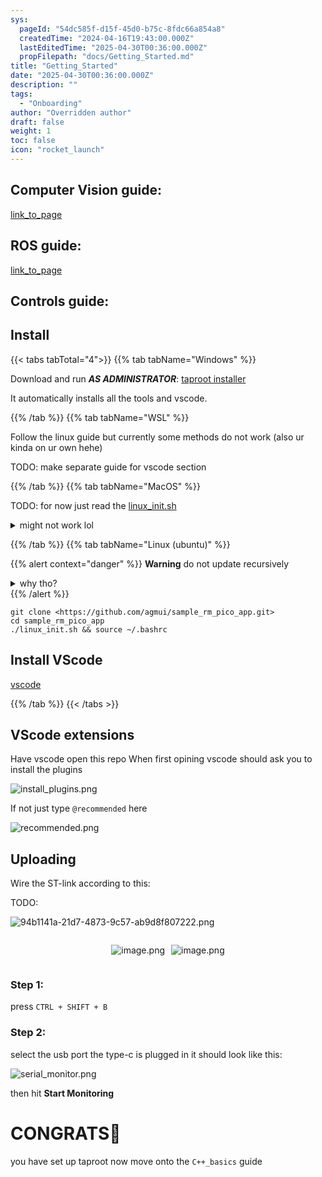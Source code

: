 ```yaml
---
sys:
  pageId: "54dc585f-d15f-45d0-b75c-8fdc66a854a8"
  createdTime: "2024-04-16T19:43:00.000Z"
  lastEditedTime: "2025-04-30T00:36:00.000Z"
  propFilepath: "docs/Getting_Started.md"
title: "Getting_Started"
date: "2025-04-30T00:36:00.000Z"
description: ""
tags:
  - "Onboarding"
author: "Overridden author"
draft: false
weight: 1
toc: false
icon: "rocket_launch"
---
```


## Computer Vision guide:

[link_to_page](86d45bc0-388b-4d26-8848-44f255f73d0e)

## ROS guide:

[link_to_page](3c76c1de-ec8f-46d6-8b0a-294005edc2d5)

## Controls guide:

## Install

{{< tabs tabTotal="4">}}
{{% tab tabName="Windows" %}}

Download and run _**AS ADMINISTRATOR**_: [taproot installer](https://github.com/Thornbots/TeachingFreshies/releases/tag/1.0)

It automatically installs all the tools and vscode.

{{% /tab %}}
{{% tab tabName="WSL" %}}

Follow the linux guide but currently some methods do not work (also ur kinda on ur own hehe)

TODO: make separate guide for vscode section

{{% /tab %}}
{{% tab tabName="MacOS" %}}

TODO: for now just read the [linux_init.sh](https://github.com/agmui/sample_rm_pico_app/blob/main/linux_init.sh)

<details>
<summary>might not work lol</summary>

`brew install libusb pkg-config`

Next install: [vscode](https://code.visualstudio.com/Download)

</details>

{{% /tab %}}
{{% tab tabName="Linux (ubuntu)" %}}

{{% alert context="danger" %}}
**Warning** do not update recursively
<details>
<summary>why tho?</summary>
There are some submodules that may go on for a while (like tinyusb) and I highly
recommend you don't need to get them.
If you want to see what submodules I update just look in `linux_init.sh`
</details>
{{% /alert %}}

```shell
git clone <https://github.com/agmui/sample_rm_pico_app.git>
cd sample_rm_pico_app
./linux_init.sh && source ~/.bashrc
```

## Install VScode

[vscode](https://code.visualstudio.com/Download)

{{% /tab %}}
{{< /tabs >}}

## VScode extensions

Have vscode open this repo
When first opining vscode should ask you to install the plugins

![install_plugins.png](https://prod-files-secure.s3.us-west-2.amazonaws.com/d518164a-d88e-44d1-a4ee-3adb3bd8bce0/89bd30f0-1825-4e77-867b-0a41ce370880/install_plugins.png?X-Amz-Algorithm=AWS4-HMAC-SHA256&X-Amz-Content-Sha256=UNSIGNED-PAYLOAD&X-Amz-Credential=ASIAZI2LB466665VLBGG%2F20250706%2Fus-west-2%2Fs3%2Faws4_request&X-Amz-Date=20250706T220803Z&X-Amz-Expires=3600&X-Amz-Security-Token=IQoJb3JpZ2luX2VjEF4aCXVzLXdlc3QtMiJHMEUCIAoAjUqlW4AjczlcdFEepX7wz7fEC3xCErF35%2B15wV1TAiEA23EVepo4RS6h4VJ4utMMHM1pilIIDoEUkyTOeCzio2Mq%2FwMIZxAAGgw2Mzc0MjMxODM4MDUiDGCvyEZPrHqidWxF9CrcA8fZfLDQ%2Fq3hnyZO9B8unT%2FpCDbfusSbfXYTNEZQUHxd0Sqc6QcqDNdI%2BeY51mq7yQ73eh0E7E05Vx0lSJrZmdmlvFusEVik1lTeh%2FWX2ocpDmV0Dsxi7HyZRSs8uKycmFZFIB32h03x5%2BXb9DnJwfJwnuA3XoEqIScNFUNEBrqAMf90SJvXnjarYMAv5FlPW%2FOcewbMAcqBxwYyNeq8eVDR1jMpt3hjt%2Fj9uS95W3gecvQqoGGBqs6Tcvg5Wud35FosyxD%2BH68wxOUoDA2uUk6TELKXcTcfgCznyK9QRWUKwvmG6cOahXf22Msje0BCWtQ8aLZZZJcjqo9Yt%2FR2OhsXZ5sHREaIgtbebe8qFYAXHEZcPFMZTIFacZI%2BM1UCOYeqTR%2BHKR7mwnJWPFVOhsq9BeHg6FTx6Che1KZDJBOcKuk8wggV0Zn8PjpLl8YqKsh1lLs7ytmSmKG%2F%2BU3i0hne0o8GZbge%2FUNpC%2Bs%2B%2BA8eNk6aZMEEqSPHp5o46HjTk8vXgIDj%2BgbUPTVbeh48fuDl15RJhl9sFHxDs79215v8GjFofkqCEG5Lx%2BD3k%2Fy7LnN4PheWG6biG9bsB91pv9IHDkSettoFWQw%2BLY4hQS%2FbB%2Be%2FnSqJlbYLfzjNML7Vq8MGOqUBmjc8tq%2FgpRzx8RVxiO5q5QmhFu4P%2B5uR4yUUUk31ijuHFjdSo3wD4QCVPa3FcB23Cc5aWbYrSpffdi0olPQXx41%2BewV%2B7hsDpZbAiuP0bi4MCZy9lWURUFnNquv3BJmtpAIR1ZR3xba%2BzveO4IIBoff6I6MJEQknUDvGpDzVAVjppAMduMik%2BseJWUt6ioKVbdlkyKjNWoBAqaK%2FjhEuus0q4bO3&X-Amz-Signature=62c811b6c4c65c18bc1bd03ef7682b70c579a40ddac30f741796c4566d780fa2&X-Amz-SignedHeaders=host&x-amz-checksum-mode=ENABLED&x-id=GetObject)

If not just type `@recommended` here  

![recommended.png](https://prod-files-secure.s3.us-west-2.amazonaws.com/d518164a-d88e-44d1-a4ee-3adb3bd8bce0/61e661e9-5d85-4dfc-be0d-8d2097a5e793/recommended.png?X-Amz-Algorithm=AWS4-HMAC-SHA256&X-Amz-Content-Sha256=UNSIGNED-PAYLOAD&X-Amz-Credential=ASIAZI2LB466665VLBGG%2F20250706%2Fus-west-2%2Fs3%2Faws4_request&X-Amz-Date=20250706T220803Z&X-Amz-Expires=3600&X-Amz-Security-Token=IQoJb3JpZ2luX2VjEF4aCXVzLXdlc3QtMiJHMEUCIAoAjUqlW4AjczlcdFEepX7wz7fEC3xCErF35%2B15wV1TAiEA23EVepo4RS6h4VJ4utMMHM1pilIIDoEUkyTOeCzio2Mq%2FwMIZxAAGgw2Mzc0MjMxODM4MDUiDGCvyEZPrHqidWxF9CrcA8fZfLDQ%2Fq3hnyZO9B8unT%2FpCDbfusSbfXYTNEZQUHxd0Sqc6QcqDNdI%2BeY51mq7yQ73eh0E7E05Vx0lSJrZmdmlvFusEVik1lTeh%2FWX2ocpDmV0Dsxi7HyZRSs8uKycmFZFIB32h03x5%2BXb9DnJwfJwnuA3XoEqIScNFUNEBrqAMf90SJvXnjarYMAv5FlPW%2FOcewbMAcqBxwYyNeq8eVDR1jMpt3hjt%2Fj9uS95W3gecvQqoGGBqs6Tcvg5Wud35FosyxD%2BH68wxOUoDA2uUk6TELKXcTcfgCznyK9QRWUKwvmG6cOahXf22Msje0BCWtQ8aLZZZJcjqo9Yt%2FR2OhsXZ5sHREaIgtbebe8qFYAXHEZcPFMZTIFacZI%2BM1UCOYeqTR%2BHKR7mwnJWPFVOhsq9BeHg6FTx6Che1KZDJBOcKuk8wggV0Zn8PjpLl8YqKsh1lLs7ytmSmKG%2F%2BU3i0hne0o8GZbge%2FUNpC%2Bs%2B%2BA8eNk6aZMEEqSPHp5o46HjTk8vXgIDj%2BgbUPTVbeh48fuDl15RJhl9sFHxDs79215v8GjFofkqCEG5Lx%2BD3k%2Fy7LnN4PheWG6biG9bsB91pv9IHDkSettoFWQw%2BLY4hQS%2FbB%2Be%2FnSqJlbYLfzjNML7Vq8MGOqUBmjc8tq%2FgpRzx8RVxiO5q5QmhFu4P%2B5uR4yUUUk31ijuHFjdSo3wD4QCVPa3FcB23Cc5aWbYrSpffdi0olPQXx41%2BewV%2B7hsDpZbAiuP0bi4MCZy9lWURUFnNquv3BJmtpAIR1ZR3xba%2BzveO4IIBoff6I6MJEQknUDvGpDzVAVjppAMduMik%2BseJWUt6ioKVbdlkyKjNWoBAqaK%2FjhEuus0q4bO3&X-Amz-Signature=16cbba4b2ea03d9a735ab4040e81d938979eb2d026aa2cdb250e3dcec20c2e30&X-Amz-SignedHeaders=host&x-amz-checksum-mode=ENABLED&x-id=GetObject)

## Uploading

Wire the ST-link according to this:

TODO:

![94b1141a-21d7-4873-9c57-ab9d8f807222.png](https://prod-files-secure.s3.us-west-2.amazonaws.com/d518164a-d88e-44d1-a4ee-3adb3bd8bce0/e5fad17d-ab82-4300-9f4c-505ab4b1202c/94b1141a-21d7-4873-9c57-ab9d8f807222.png?X-Amz-Algorithm=AWS4-HMAC-SHA256&X-Amz-Content-Sha256=UNSIGNED-PAYLOAD&X-Amz-Credential=ASIAZI2LB466665VLBGG%2F20250706%2Fus-west-2%2Fs3%2Faws4_request&X-Amz-Date=20250706T220803Z&X-Amz-Expires=3600&X-Amz-Security-Token=IQoJb3JpZ2luX2VjEF4aCXVzLXdlc3QtMiJHMEUCIAoAjUqlW4AjczlcdFEepX7wz7fEC3xCErF35%2B15wV1TAiEA23EVepo4RS6h4VJ4utMMHM1pilIIDoEUkyTOeCzio2Mq%2FwMIZxAAGgw2Mzc0MjMxODM4MDUiDGCvyEZPrHqidWxF9CrcA8fZfLDQ%2Fq3hnyZO9B8unT%2FpCDbfusSbfXYTNEZQUHxd0Sqc6QcqDNdI%2BeY51mq7yQ73eh0E7E05Vx0lSJrZmdmlvFusEVik1lTeh%2FWX2ocpDmV0Dsxi7HyZRSs8uKycmFZFIB32h03x5%2BXb9DnJwfJwnuA3XoEqIScNFUNEBrqAMf90SJvXnjarYMAv5FlPW%2FOcewbMAcqBxwYyNeq8eVDR1jMpt3hjt%2Fj9uS95W3gecvQqoGGBqs6Tcvg5Wud35FosyxD%2BH68wxOUoDA2uUk6TELKXcTcfgCznyK9QRWUKwvmG6cOahXf22Msje0BCWtQ8aLZZZJcjqo9Yt%2FR2OhsXZ5sHREaIgtbebe8qFYAXHEZcPFMZTIFacZI%2BM1UCOYeqTR%2BHKR7mwnJWPFVOhsq9BeHg6FTx6Che1KZDJBOcKuk8wggV0Zn8PjpLl8YqKsh1lLs7ytmSmKG%2F%2BU3i0hne0o8GZbge%2FUNpC%2Bs%2B%2BA8eNk6aZMEEqSPHp5o46HjTk8vXgIDj%2BgbUPTVbeh48fuDl15RJhl9sFHxDs79215v8GjFofkqCEG5Lx%2BD3k%2Fy7LnN4PheWG6biG9bsB91pv9IHDkSettoFWQw%2BLY4hQS%2FbB%2Be%2FnSqJlbYLfzjNML7Vq8MGOqUBmjc8tq%2FgpRzx8RVxiO5q5QmhFu4P%2B5uR4yUUUk31ijuHFjdSo3wD4QCVPa3FcB23Cc5aWbYrSpffdi0olPQXx41%2BewV%2B7hsDpZbAiuP0bi4MCZy9lWURUFnNquv3BJmtpAIR1ZR3xba%2BzveO4IIBoff6I6MJEQknUDvGpDzVAVjppAMduMik%2BseJWUt6ioKVbdlkyKjNWoBAqaK%2FjhEuus0q4bO3&X-Amz-Signature=be197f966e70f00120b04b6bc7349d3429226247b6c16d2e4c2050a071a3d900&X-Amz-SignedHeaders=host&x-amz-checksum-mode=ENABLED&x-id=GetObject)

<div style="display: flex;flex-direction: row; column-gap:10px; max-width: 630px;justify-content: center;">
<div>

![image.png](https://prod-files-secure.s3.us-west-2.amazonaws.com/d518164a-d88e-44d1-a4ee-3adb3bd8bce0/210ecb78-1116-4d7b-b9b7-2292f66fa2c2/image.png?X-Amz-Algorithm=AWS4-HMAC-SHA256&X-Amz-Content-Sha256=UNSIGNED-PAYLOAD&X-Amz-Credential=ASIAZI2LB4667ZUZVWPU%2F20250706%2Fus-west-2%2Fs3%2Faws4_request&X-Amz-Date=20250706T220804Z&X-Amz-Expires=3600&X-Amz-Security-Token=IQoJb3JpZ2luX2VjEFoaCXVzLXdlc3QtMiJHMEUCIQDl3mDVFV1Y%2FF4QwagpfQ9cAnu82UnkjFthi2P%2F%2BLpI1gIgEZkZlgR5PzTNfW9JHLuptKOIycvNP%2BMnej4DJUPPNgMq%2FwMIYxAAGgw2Mzc0MjMxODM4MDUiDEIafKVdkKdDFJIopCrcAxqm17lqT4cEIMbA5BDnxDVUIPYZK0k59CeVf%2BHFwY3kIEBgwV7ehUIZrzfOi4ZTyFMlvuIAM763yEUyRI1Is9vNKwft31SK0QOtwe%2BEGFD%2BAmAOvK%2B4DDC9PFaglb57lVXeisxQRipgtuq9C%2F1SZIRBizFy9eoCqQ%2FBhxxErrA7szHjYcq7fyRiPWCRHAv7heoi599Z9dZ1ewvheC5uw2FxkOyeTS%2BEl207%2BS55b3Vwn8HciEp3IylaxWCBPmObPB%2FaFVbhOxdyViEgloV0bcpqJElymYu7GEaXY%2BVeCLsDcA4y%2Fbb85MN5KMhJ%2BcS9EQ3mDih%2B5Cs5tsoxXQC79ZnNhwBB%2BJplqtryuu9M%2BEfbsgq3Yqh2vdPknUqWrr312%2BxBd6mMB5hCNU4xVd03zcjPwSI4u%2BUhfQLUP5m0%2BLpcV3jN3YXh%2F1qDNhFVrZWf%2B%2BuUH5OXw%2ByhJcCt42GhfA%2FIFh6FxBVrPrFc4zrK9HSPwonxS0wgXkPJWqr7qaguVWh6E4bVS5JXYHyEzWIYl9nEo%2FD8%2Fw%2F0%2BQ7hnEUqCL7eEoX0UP5aFO4I4Vf8jyI5A%2FMmVnkejMqMBk03kWrR%2FomF549WHD8AZ0Q%2FSw%2B9r16vuMu6%2BO%2FD3bzufVn5MP%2FxqsMGOqUBY3wvZaAaZcvDemCCZE5xqvHakLBIUx%2Fm2kBOXjkVzBK2PO1ZIlhYaP72qXfjZ6b%2BSHI7ldfyV6Dr9VxtcycI3vB3xa4VjvKk8cMh10jC9XZ%2FIFGCf%2B8Ji8EM47ohkCRiCg%2FQ9iJJnrw%2FVZ2J4Ac1MKNgSTomjxNuLLHnrIKT67AXZeP8yvmp2bGtUu8OhMb2dTh1Pd8qOAbz%2Bvl6FzPrMR8OXDmx&X-Amz-Signature=019db7254286fbd9924a914870355111b07dcff2787868fcb64c441f67a096cc&X-Amz-SignedHeaders=host&x-amz-checksum-mode=ENABLED&x-id=GetObject)

</div>
<div>

![image.png](https://prod-files-secure.s3.us-west-2.amazonaws.com/d518164a-d88e-44d1-a4ee-3adb3bd8bce0/33a0fd0f-8ca6-4a86-8e09-26e95ded1fff/image.png?X-Amz-Algorithm=AWS4-HMAC-SHA256&X-Amz-Content-Sha256=UNSIGNED-PAYLOAD&X-Amz-Credential=ASIAZI2LB46657SYNCFV%2F20250706%2Fus-west-2%2Fs3%2Faws4_request&X-Amz-Date=20250706T220805Z&X-Amz-Expires=3600&X-Amz-Security-Token=IQoJb3JpZ2luX2VjEFoaCXVzLXdlc3QtMiJHMEUCIQDVtcCVmL4vlnuHtmUP5CKREJbHpdJ%2FxB9k5XFC%2BN%2Bh2AIgVRBGwxJndZpR76BQhsLoWx2GVSlFUG7i0zHDdzEksXQq%2FwMIYxAAGgw2Mzc0MjMxODM4MDUiDGX%2Fu%2FeYE3vWBHyQLSrcA9S2wFeOvkD8jFWrQPcv%2BtMfF18qR6T%2BsO92JVGpLqgsbLTUm0lcNJHWrZ2qWVU18HGpkmnuJ0b7VbEp6UKevX3iTvaOHU51wXiV4iJCXn8wr0YF4eDd8GOXqdaYhi2RwIBQarYLQiqUWbDz3uT%2BhsCcTl3X5rEEesUQrR99%2FqxOyL%2FAOhNSEKrCsVoI50M7bHTuKwY6UU5FLBwRSFmYx1M4mbFBN0NoRnntkwLQhbs9o%2Fp0n2sxi39QBj93T0fo%2FrUg7ZKs0IGVjfeOQO%2Bwu0tUsvNEaRs11y5DI1xip7QyVF0JtcYjyKvrvPhir1Y%2BCUZSRliMKe6kJKygUeCaMbQ8IjhpWBL5QLfdPT4qLUJ0tImmpEEaAmNZeEIb13AyBoHnrM8Gl3asOG%2BaYyomjQoWACoC0kzMPAL33GjkVRK2E5c1SzJRXtGp62Z4Wc8YcxSxK1U74gdwkWWDrObzDO6sCzo9DL67pkZB2EJYb0w0yDz3UisUsJwG0xllAZ6TprenTU7ADzHVBideA8v7%2BKxgj3q9cyh6H4lhTjeS4j%2FMU9bsFQvQa5JK%2F4B7bqE72mP0nI1AKmsEQDPWmAz0uWF%2FT%2Bp9WEf9cZRywnSp4jUfvlthKx8IrUsU4Z2yMLrwqsMGOqUBsZnxoiGdy0UIhDjKGMBBxzP0DC4g%2FG%2F9ocWvOcxQYtwSbevraMIe%2Bt9vi%2Ftn2GE%2FMLW1gM5%2Biz%2F1Zb1ErlNCA%2FLSuxs1DncferwsQVhyT0j5h0%2BZhfl0RnDDbYxLW9Kd3yaB1vysvBuktnXU29qxYCeNl4IgGNwPvGGIOG3b9WIR%2Fb%2FeIeWd%2Bwz%2B5Q%2F%2BQkSXA7%2F4bVKB3IyY3uVpqEPu5K8iFELV&X-Amz-Signature=871b72d5e651838f8e6c02e0877340b8f0a9d6797db556c38e8c7b8d392fcf20&X-Amz-SignedHeaders=host&x-amz-checksum-mode=ENABLED&x-id=GetObject)

</div>
</div>

### Step 1:

press `CTRL + SHIFT + B`

### Step 2:

select the usb port the type-c is plugged in it should look like this:

![serial_monitor.png](https://prod-files-secure.s3.us-west-2.amazonaws.com/d518164a-d88e-44d1-a4ee-3adb3bd8bce0/f03f4774-05d4-4393-b6a0-d5efb6d315ab/serial_monitor.png?X-Amz-Algorithm=AWS4-HMAC-SHA256&X-Amz-Content-Sha256=UNSIGNED-PAYLOAD&X-Amz-Credential=ASIAZI2LB466665VLBGG%2F20250706%2Fus-west-2%2Fs3%2Faws4_request&X-Amz-Date=20250706T220803Z&X-Amz-Expires=3600&X-Amz-Security-Token=IQoJb3JpZ2luX2VjEF4aCXVzLXdlc3QtMiJHMEUCIAoAjUqlW4AjczlcdFEepX7wz7fEC3xCErF35%2B15wV1TAiEA23EVepo4RS6h4VJ4utMMHM1pilIIDoEUkyTOeCzio2Mq%2FwMIZxAAGgw2Mzc0MjMxODM4MDUiDGCvyEZPrHqidWxF9CrcA8fZfLDQ%2Fq3hnyZO9B8unT%2FpCDbfusSbfXYTNEZQUHxd0Sqc6QcqDNdI%2BeY51mq7yQ73eh0E7E05Vx0lSJrZmdmlvFusEVik1lTeh%2FWX2ocpDmV0Dsxi7HyZRSs8uKycmFZFIB32h03x5%2BXb9DnJwfJwnuA3XoEqIScNFUNEBrqAMf90SJvXnjarYMAv5FlPW%2FOcewbMAcqBxwYyNeq8eVDR1jMpt3hjt%2Fj9uS95W3gecvQqoGGBqs6Tcvg5Wud35FosyxD%2BH68wxOUoDA2uUk6TELKXcTcfgCznyK9QRWUKwvmG6cOahXf22Msje0BCWtQ8aLZZZJcjqo9Yt%2FR2OhsXZ5sHREaIgtbebe8qFYAXHEZcPFMZTIFacZI%2BM1UCOYeqTR%2BHKR7mwnJWPFVOhsq9BeHg6FTx6Che1KZDJBOcKuk8wggV0Zn8PjpLl8YqKsh1lLs7ytmSmKG%2F%2BU3i0hne0o8GZbge%2FUNpC%2Bs%2B%2BA8eNk6aZMEEqSPHp5o46HjTk8vXgIDj%2BgbUPTVbeh48fuDl15RJhl9sFHxDs79215v8GjFofkqCEG5Lx%2BD3k%2Fy7LnN4PheWG6biG9bsB91pv9IHDkSettoFWQw%2BLY4hQS%2FbB%2Be%2FnSqJlbYLfzjNML7Vq8MGOqUBmjc8tq%2FgpRzx8RVxiO5q5QmhFu4P%2B5uR4yUUUk31ijuHFjdSo3wD4QCVPa3FcB23Cc5aWbYrSpffdi0olPQXx41%2BewV%2B7hsDpZbAiuP0bi4MCZy9lWURUFnNquv3BJmtpAIR1ZR3xba%2BzveO4IIBoff6I6MJEQknUDvGpDzVAVjppAMduMik%2BseJWUt6ioKVbdlkyKjNWoBAqaK%2FjhEuus0q4bO3&X-Amz-Signature=17a8bd5f9bde43b824d24b2ad04961731d40492bdb4e346f876617a57f61b8a0&X-Amz-SignedHeaders=host&x-amz-checksum-mode=ENABLED&x-id=GetObject)

then hit **Start Monitoring**

# CONGRATS🎉

you have set up taproot now move onto the `C++_basics` guide
